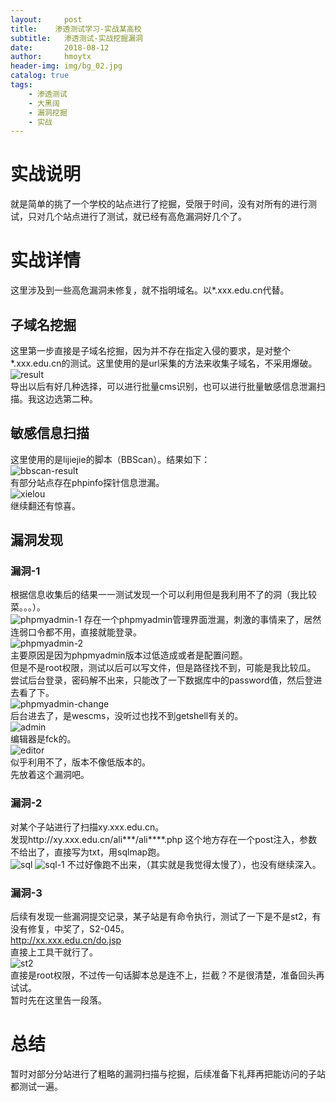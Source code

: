 ```yaml
---
layout:     post
title:    渗透测试学习-实战某高校
subtitle:   渗透测试-实战挖掘漏洞
date:       2018-08-12
author:     hmoytx
header-img: img/bg_02.jpg
catalog: true
tags:
    - 渗透测试
    - 大黑阔
    - 漏洞挖掘
    - 实战
---
```


# 实战说明
就是简单的挑了一个学校的站点进行了挖掘，受限于时间，没有对所有的进行测试，只对几个站点进行了测试，就已经有高危漏洞好几个了。

# 实战详情
这里涉及到一些高危漏洞未修复，就不指明域名。以*.xxx.edu.cn代替。  

## 子域名挖掘
这里第一步直接是子域名挖掘，因为并不存在指定入侵的要求，是对整个*.xxx.edu.cn的测试。这里使用的是url采集的方法来收集子域名，不采用爆破。  
![result](/img/8-12-1.png)  
导出以后有好几种选择，可以进行批量cms识别，也可以进行批量敏感信息泄漏扫描。我这边选第二种。  

## 敏感信息扫描
这里使用的是lijiejie的脚本（BBScan）。结果如下：  
![bbscan-result](/img/8-12-2.png)  
有部分站点存在phpinfo探针信息泄漏。  
![xielou](/img/8-12-3.png)  
继续翻还有惊喜。  

## 漏洞发现

### 漏洞-1
根据信息收集后的结果一一测试发现一个可以利用但是我利用不了的洞（我比较菜。。。）。  
![phpmyadmin-1](/img/8-12-4.png)
存在一个phpmyadmin管理界面泄漏，刺激的事情来了，居然连弱口令都不用，直接就能登录。  
![phpmyadmin-2](/img/8-12-5.png)  
主要原因是因为phpmyadmin版本过低造成或者是配置问题。  
但是不是root权限，测试以后可以写文件，但是路径找不到，可能是我比较瓜。  
尝试后台登录，密码解不出来，只能改了一下数据库中的password值，然后登进去看了下。  
![phpmyadmin-change](/img/8-12-6.png)  
后台进去了，是wescms，没听过也找不到getshell有关的。    
![admin](/img/8-12-7.png)  
编辑器是fck的。  
![editor](/img/8-12-8.png)  
似乎利用不了，版本不像低版本的。  
先放着这个漏洞吧。  

### 漏洞-2
对某个子站进行了扫描xy.xxx.edu.cn。  
发现http://xy.xxx.edu.cn/ali***/ali****.php 这个地方存在一个post注入，参数不给出了，直接写为txt，用sqlmap跑。  
![sql](/img/8-12-9.png) 
![sql-1](/img/8-12-10.png) 
不过好像跑不出来，（其实就是我觉得太慢了），也没有继续深入。  

### 漏洞-3
后续有发现一些漏洞提交记录，某子站是有命令执行，测试了一下是不是st2，有没有修复，中奖了，S2-045。  
http://xx.xxx.edu.cn/do.jsp  
直接上工具干就行了。   
![st2](/img/8-12-11.png)   
直接是root权限，不过传一句话脚本总是连不上，拦截？不是很清楚，准备回头再试试。  
暂时先在这里告一段落。  


# 总结
暂时对部分分站进行了粗略的漏洞扫描与挖掘，后续准备下礼拜再把能访问的子站都测试一遍。  
